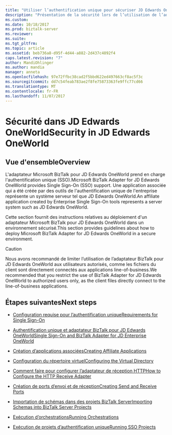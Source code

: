 ```yaml
---
title: "Utiliser l’authentification unique pour sécuriser JD Edwards OneWorld | Documents Microsoft"
description: "Présentation de la sécurité lors de l’utilisation de l’adaptateur Microsoft BizTalk JD Edwards OneWorld dans BizTalk Server"
ms.custom: 
ms.date: 10/18/2017
ms.prod: biztalk-server
ms.reviewer: 
ms.suite: 
ms.tgt_pltfrm: 
ms.topic: article
ms.assetid: beb736a8-d95f-4d44-a882-2d437c4892f4
caps.latest.revision: "7"
author: MandiOhlinger
ms.author: mandia
manager: anneta
ms.openlocfilehash: 97e72ffbc38cad2f5bbd622ed497663cf8ac5f3c
ms.sourcegitcommit: dd7c54feab783ae2f8fe75873363fe9ffc77cd66
ms.translationtype: MT
ms.contentlocale: fr-FR
ms.lasthandoff: 11/07/2017
---
```

# <a name="security-in-jd-edwards-oneworld"></a><span data-ttu-id="afcc5-103">Sécurité dans JD Edwards OneWorld</span><span class="sxs-lookup"><span data-stu-id="afcc5-103">Security in JD Edwards OneWorld</span></span>

## <a name="overview"></a><span data-ttu-id="afcc5-104">Vue d'ensemble</span><span class="sxs-lookup"><span data-stu-id="afcc5-104">Overview</span></span>
<span data-ttu-id="afcc5-105">L'adaptateur Microsoft BizTalk pour JD Edwards OneWorld prend en charge l'authentification unique (SSO).</span><span class="sxs-lookup"><span data-stu-id="afcc5-105">Microsoft BizTalk Adapter for JD Edwards OneWorld provides Single Sign-On (SSO) support.</span></span> <span data-ttu-id="afcc5-106">Une application associée qui a été créée par des outils de l'authentification unique de l'entreprise représente un système serveur tel que JD Edwards OneWorld.</span><span class="sxs-lookup"><span data-stu-id="afcc5-106">An affiliate application created by Enterprise Single Sign-On tools represents a server system such as JD Edwards OneWorld.</span></span>  

<span data-ttu-id="afcc5-107">Cette section fournit des instructions relatives au déploiement d'un adaptateur Microsoft BizTalk pour JD Edwards OneWorld dans un environnement sécurisé.</span><span class="sxs-lookup"><span data-stu-id="afcc5-107">This section provides guidelines about how to deploy Microsoft BizTalk Adapter for JD Edwards OneWorld in a secure environment.</span></span>  
  
> [!CAUTION]
>  <span data-ttu-id="afcc5-108">Nous avons recommandé de limiter l’utilisation de l’adaptateur BizTalk pour JD Edwards OneWorld aux utilisateurs autorisés, comme les fichiers du client sont directement connectés aux applications line-of-business.</span><span class="sxs-lookup"><span data-stu-id="afcc5-108">We recommended that you restrict the use of BizTalk Adapter for JD Edwards OneWorld to authorized users only, as the client files directly connect to the line-of-business applications.</span></span>  

## <a name="next-steps"></a><span data-ttu-id="afcc5-109">Étapes suivantes</span><span class="sxs-lookup"><span data-stu-id="afcc5-109">Next steps</span></span>
  
-   [<span data-ttu-id="afcc5-110">Configuration requise pour l’authentification unique</span><span class="sxs-lookup"><span data-stu-id="afcc5-110">Requirements for Single Sign-On</span></span>](../core/requirements-for-single-sign-on5.md)  
  
-   [<span data-ttu-id="afcc5-111">Authentification unique et adaptateur BizTalk pour JD Edwards OneWorld</span><span class="sxs-lookup"><span data-stu-id="afcc5-111">Single Sign-On and BizTalk Adapter for JD Enterprise OneWorld</span></span>](../core/single-sign-on-and-biztalk-adapter-for-jd-enterprise-oneworld.md)  
  
-   [<span data-ttu-id="afcc5-112">Création d’applications associées</span><span class="sxs-lookup"><span data-stu-id="afcc5-112">Creating Affiliate Applications</span></span>](../core/creating-affiliate-applications3.md)  
  
-   [<span data-ttu-id="afcc5-113">Configuration du répertoire virtuel</span><span class="sxs-lookup"><span data-stu-id="afcc5-113">Configuring the Virtual Directory</span></span>](../core/configuring-the-virtual-directory.md)  
  
-   [<span data-ttu-id="afcc5-114">Comment faire pour configurer l’adaptateur de réception HTTP</span><span class="sxs-lookup"><span data-stu-id="afcc5-114">How to Configure the HTTP Receive Adapter</span></span>](../core/how-to-configure-the-http-receive-adapter2.md)  
  
-   [<span data-ttu-id="afcc5-115">Création de ports d’envoi et de réception</span><span class="sxs-lookup"><span data-stu-id="afcc5-115">Creating Send and Receive Ports</span></span>](../core/creating-send-and-receive-ports.md)  
  
-   [<span data-ttu-id="afcc5-116">Importation de schémas dans des projets BizTalk Server</span><span class="sxs-lookup"><span data-stu-id="afcc5-116">Importing Schemas into BizTalk Server Projects</span></span>](../core/importing-schemas-into-biztalk-server-projects1.md)  
  
-   [<span data-ttu-id="afcc5-117">Exécution d’orchestrations</span><span class="sxs-lookup"><span data-stu-id="afcc5-117">Running Orchestrations</span></span>](../core/running-orchestrations1.md)  
  
-   [<span data-ttu-id="afcc5-118">Exécution de projets d’authentification unique</span><span class="sxs-lookup"><span data-stu-id="afcc5-118">Running SSO Projects</span></span>](../core/running-sso-projects3.md)